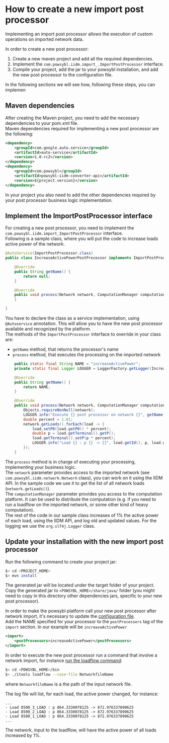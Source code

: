 ﻿# How to create a new import post processor
Implementing an import post processor allows the execution of custom operations on imported network data.

In order to create a new post processor:
1. Create a new maven project and add all the required dependencies.
2. Implement the `com.powsybl.iidm.import_.ImportPostProcessor` interface. 
3. Compile your project, add the jar to your powsybl installation, and add the new post processor to the configuration file.

In the following sections we will see how, following these steps, you can implemen

## Maven dependencies
  
After creating the Maven project, you need to add the necessary dependencies to your pom.xml file.  
Maven dependencies required for implementing a new post processor are the following:  

```xml
<dependency>
    <groupId>com.google.auto.service</groupId>
    <artifactId>auto-service</artifactId>
    <version>1.0-rc2</version>
</dependency>
<dependency>
    <groupId>com.powsybl</groupId>
    <artifactId>powsybl-iidm-converter-api</artifactId>
    <version>${project.version}</version>
</dependency>
```

In your project you also need to add the other dependencies required by your post processor business logic implementation.  

## Implement the ImportPostProcessor interface

For creating a new post processor, you need to implement the `com.powsybl.iidm.import_ImportPostProcessor` interface.  
Following is a sample class, where you will put the code to increase loads active power of the network.

```java
@AutoService(ImportPostProcessor.class)
public class IncreaseActivePowerPostProcessor implements ImportPostProcessor {

    @Override
    public String getName() {
        return null;
    }

    @Override
    public void process(Network network, ComputationManager computationManager) throws Exception {
    }

}
```

You have to declare the class as a service implementation, using `@Autoservice` annotation. This will allow you to have the new post processor available and recognized by the platform.  
The methods of the `ImportPostProcessor` interface to override in your class are: 
 
 - `getName` method, that returns the processor's name
 - `process` method, that  executes the processing on the imported network

```java
    public static final String NAME = "increaseActivePower";
    private static final Logger LOGGER = LoggerFactory.getLogger(IncreaseActivePowerPostProcessor.class);

    @Override
    public String getName() {
        return NAME;
    }

    @Override
    public void process(Network network, ComputationManager computationManager) throws Exception {
        Objects.requireNonNull(network);
        LOGGER.info("Execute {} post processor on network {}", getName(), network.getId());
        double percent = 1.01;
        network.getLoads().forEach(load -> {
            load.setP0(load.getP0() * percent);
            double p = load.getTerminal().getP();
            load.getTerminal().setP(p * percent);
            LOGGER.info("Load {} : p {} -> {}", load.getId(), p, load.getTerminal().getP());
        });
    }
```

The `process` method is in charge of executing your processing, implementing your business logic.  
The `network` parameter provides access to the imported network (see `com.powsybl.iidm.network.Network` class), you can work on it using the IIDM API. In the sample code we use it to get the list of all network loads (`network.getLoads()`).  
The `computationManager` parameter provides you access to the computation platform. It can be used to distribute the computation (e.g. if you need to run a loadflow on the imported network, or some other kind of heavy computation).  
The rest of the code in our sample class increases of 1% the active power of each load, using the IIDM API, and log old and updated values. For the logging we use the `org.slf4j.Logger` class.


## Update your installation with the new import post processor

Run the following command to create your project jar:

```bash
$> cd <PROJECT_HOME>
$> mvn install
```

The generated jar will be located under the target folder of your project.  
Copy the generated jar to `<POWSYBL_HOME>/share/java/` folder (you might need to copy in this directory other dependencies jars, specific to your new post processor).  
  
In order to make the powsybl platform call your new post processor after network import, it's necessary to update the [configuration file](../../configuration/configuration.md).  
Add the NAME specified for your processor to the `postProcessors` tag of the `import` section. In our example will be `increaseActivePower`

```xml
<import>
    <postProcessors>increaseActivePower</postProcessors>
</import>
```
  
In order to execute the new post processor run a command that involve a network import, for instance [run the loadflow command](../../tools/loadflow.md):
```bash
$> cd <POWSYBL_HOME>/bin
$> ./itools loadflow --case-file NetworkfileName
```

where `NetworkfileName` is a the path of the input network file.

The log file will list, for each load, the active power changed, for instance:

```
...
- Load 8500_3_LOAD : p 864.3330078125 -> 872.976337890625
- Load 8500_2_LOAD : p 864.3330078125 -> 872.976337890625
- Load 8500_1_LOAD : p 864.3330078125 -> 872.976337890625
...

```
The network, input to the loadflow, will have the active power of all loads increased by 1%.

